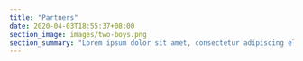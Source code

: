 ```yaml
---
title: "Partners"
date: 2020-04-03T18:55:37+08:00
section_image: images/two-boys.png
section_summary: "Lorem ipsum dolor sit amet, consectetur adipiscing elit. Aliquam posuere sit amet metus id auctor. Duis eget ante nisl. Aenean auctor purus eget finibus consequat. Sed a urna urna. Aliquam pharetra, risus sed egestas mattis, purus risus accumsan nisl, quis molestie ligula augue eget tellus. Vivamus ut massa congue, suscipit magna sed, volutpat metus. Curabitur venenatis felis sit amet quam consequat, eu fringilla est finibus."
---
```


